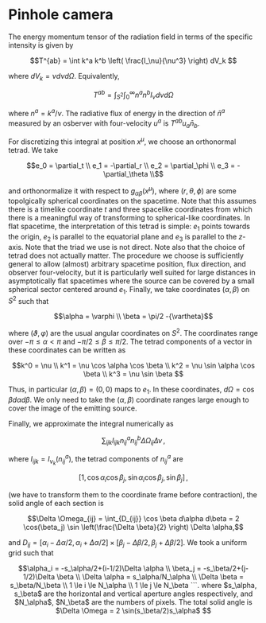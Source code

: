 # Pinhole camera
The energy momentum tensor of the radiation field in terms of the specific intensity is given by

```math
T^{ab} = \int k^a k^b \left( \frac{I_\nu}{\nu^3} \right) dV_k 
```

where $dV_k = \nu d\nu d\Omega$. Equivalently,

```math
T^{a b} = \int_{S^2} \int_0^\infty n^a n^b I_\nu d\nu d\Omega 
```

where $n^a = k^a / \nu$. The radiative flux of energy in the direction of $\bar{n}^a$ measured by an osberver with four-velocity $u^a$ is $T^{a b} u_a \bar{n}_b$.

For discretizing this integral at position $x^\mu$, we choose an orthonormal tetrad. We take
```math
e_0 = \partial_t \\
e_1 = -\partial_r \\
e_2 = \partial_\phi \\
e_3 = -\partial_\theta \\
```
and orthonormalize it with respect to $g_{\alpha \beta}(x^\mu)$, where $(r,\theta, \phi)$ are some topolgically spherical coordinates on the spacetime.
Note that this assumes there is a timelike coordinate $t$ and three spacelike coordinates from which there is a meaningful way of transforming to spherical-like coordinates. In flat spacetime, the interpretation of this tetrad is simple: $e_1$ points towards the origin, $e_2$ is parallel to the equatorial plane and $e_3$ is parallel to the $z$-axis. Note that the triad we use is not direct. Note also that the choice of tetrad does not actually matter. The procedure we choose is sufficiently general to allow (almost) arbitrary spacetime position, flux direction, and observer four-velocity, but it is particularly well suited for large distances in asymptotically flat spacetimes where the source can be covered by a small spherical sector centered around $e_1$.
Finally, we take coordinates $(\alpha, \beta)$ on $S^2$ such that 
```math
\alpha = \varphi \\
\beta = \pi/2 -{\vartheta}
```
where $(\vartheta, \varphi)$ are the usual angular coordinates on $S^2$. The coordinates range over $-π \le \alpha \lt \pi$ and $-\pi/2 \le \beta \le \pi/2$. The tetrad components of a vector in these coordinates can be written as
```math
k^0 = \nu \\ 
k^1 = \nu \cos \alpha \cos \beta \\
k^2 = \nu \sin \alpha \cos \beta \\
k^3 = \nu \sin \beta 
``` 

Thus, in particular $(\alpha, \beta) = (0,0)$ maps to $e_1$. In these coordinates, $d\Omega = \cos \beta d\alpha d\beta$. We only need to take the $(\alpha, \beta)$ coordinate ranges large enough to cover the image of the emitting source. 

 
Finally, we approximate the integral numerically as

```math
\sum_{i j k} I_{ijk} n^a_{ij} n^b_{ij} \Delta \Omega_{ij} \Delta \nu \, ,    
```

where $I_{ijk} = I_{\nu_k}(n^a_{ij})$, the tetrad components of $n^a_{ij}$ are 
```math
[1, \cos \alpha_i \cos \beta_j, \sin \alpha_i \cos \beta_j, \sin \beta_j]\, ,
```
(we have to transform them to the coordinate frame before contraction), the solid angle of each section is
```math
\Delta \Omega_{ij} = \int_{D_{ij}} \cos \beta d\alpha d\beta = 2 \cos(\beta_j) \sin \left(\frac{\Delta \beta}{2} \right) \Delta \alpha,
```
and $D_{ij} = [\alpha_i-\Delta \alpha/2, \alpha_i+\Delta \alpha/2] \times [\beta_j - \Delta \beta / 2, \beta_j + \Delta \beta /2]$. We took a uniform grid such that 
```math
\alpha_i = -s_\alpha/2+(i-1/2)\Delta \alpha \\ 
\beta_j = -s_\beta/2+(j-1/2)\Delta \beta \\
\Delta \alpha = s_\alpha/N_\alpha \\
\Delta \beta = s_\beta/N_\beta \\
1 \le i \le N_\alpha \\ 
1 \le j \le N_\beta
```. 

where $s_\alpha, s_\beta$ are the horizontal and vertical aperture angles respectively, and $N_\alpha$, $N_\beta$ are the numbers of pixels. The total solid angle is $\Delta \Omega = 2 \sin(s_\beta/2)s_\alpha$